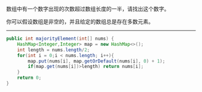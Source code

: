数组中有一个数字出现的次数超过数组长度的一半，请找出这个数字。

你可以假设数组是非空的，并且给定的数组总是存在多数元素。

***

```Java
public int majorityElement(int[] nums) {
    HashMap<Integer,Integer> map = new HashMap<>();
    int length = nums.length/2;
    for(int i = 0;i < nums.length; i++){
        map.put(nums[i], map.getOrDefault(nums[i], 0) + 1);
        if(map.get(nums[i])>length) return nums[i];
    }
    return 0;
}
```